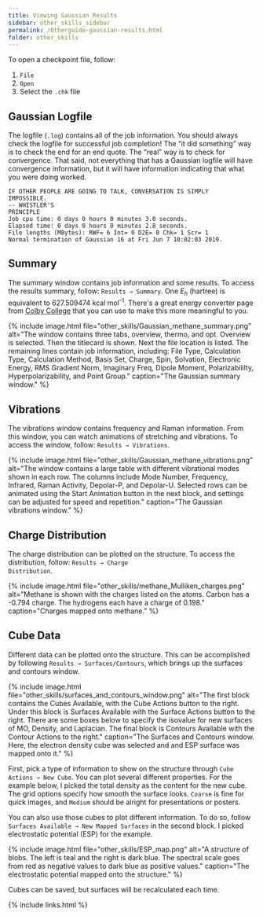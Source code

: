 ```yaml
---
title: Viewing Gaussian Results
sidebar: other_skills_sidebar
permalink: /Otherguide-gaussian-results.html
folder: other_skills
---
```


<!-- <link rel="stylesheet" href="css/theme-blue.css"> -->

To open a checkpoint file, follow:
1. `File`
2. `Open`
3. Select the `.chk` file

## Gaussian Logfile

The logfile (`.log`) contains all of the job information. You should always
check the logfile for successful job completion! The “it did something” way is
to check the end for an end quote. The “real” way is to check for convergence.
That said, not everything that has a Gaussian logfile will have convergence
information, but it will have information indicating that what you were doing
worked.

```
IF OTHER PEOPLE ARE GOING TO TALK, CONVERSATION IS SIMPLY
IMPOSSIBLE.
-- WHISTLER'S
PRINCIPLE
Job cpu time: 0 days 0 hours 0 minutes 3.0 seconds.
Elapsed time: 0 days 0 hours 0 minutes 2.8 seconds.
File lengths (MBytes): RWF= 6 Int= 0 D2E= 0 Chk= 1 Scr= 1
Normal termination of Gaussian 16 at Fri Jun 7 10:02:03 2019.
```

## Summary

The summary window contains job information and some results. To access the
results summary, follow: <code>Results &rarr; Summary</code>. One
*E<sub>h</sub>* (hartree) is equivalent to 627.509474 kcal mol<sup>-1</sup>.
There's a great energy converter page from
[Colby College](http://www.colby.edu/chemistry/PChem/Hartree.html) that you can
use to make this more meaningful to you.

{% include image.html file="other_skills/Gaussian_methane_summary.png"
alt="The window contains three tabs, overview, thermo, and opt. Overview is
selected. Then the titlecard is shown. Next the file location is listed.
The remaining lines contain job information, including: File Type, Calculation
Type, Calculation Method, Basis Set, Charge, Spin, Solvation, Electronic Energy,
RMS Gradient Norm, Imaginary Freq, Dipole Moment, Polarizabililty,
Hyperpolarizability, and Point Group." caption="The Gaussian summary window." %}

## Vibrations

The vibrations window contains frequency and Raman information. From this
window, you can watch animations of stretching and vibrations. To access the
window, follow: <code>Results &rarr; Vibrations</code>.

{% include image.html file="other_skills/Gaussian_methane_vibrations.png"
alt="The window contains a large table with different vibrational modes shown
in each row. The columns include Mode Number, Frequency, Infrared, Raman
Activity, Depolar-P, and Depolar-U. Selected rows can be animated using the
Start Animation button in the next block, and settings can be adjusted for
speed and repetition." caption="The Gaussian vibrations window." %}

## Charge Distribution

The charge distribution can be plotted on the structure. To access the
distribution, follow: <code>Results &rarr; Charge Distribution</code>.

{% include image.html file="other_skills/methane_Mulliken_charges.png"
alt="Methane is shown with the charges listed on the atoms. Carbon has a -0.794
charge. The hydrogens each have a charge of 0.198."
caption="Charges mapped onto methane." %}

## Cube Data

Different data can be plotted onto the structure. This can be accomplished
by following <code>Results &rarr; Surfaces/Contours</code>, which brings up the
surfaces and contours window.

{% include image.html file="other_skills/surfaces_and_contours_window.png"
alt="The first block contains the Cubes Available, with the Cube Actions
button to the right. Under this block is Surfaces Available with the Surface
Actions button to the right. There are some boxes below to specify the isovalue
for new surfaces of MO, Density, and Laplacian. The final block is Contours
Available with the Contour Actions to the right."
caption="The Surfaces and Contours window. Here, the electron density cube
was selected and and ESP surface was mapped onto it." %}

First, pick a type of information to show on the structure through
<code>Cube Actions &rarr; New Cube</code>. You can plot several different
properties. For the example below, I picked the total density as the content
for the new cube. The grid options specify how smooth the surface looks.
`Coarse` is fine for quick images, and `Medium` should be alright for
presentations or posters.

You can also use those cubes to plot different information.
To do so, follow <code>Surfaces Available &rarr; New Mapped Surfaces</code>
in the second block. I picked electrostatic potential (ESP) for the example.

{% include image.html file="other_skills/ESP_map.png"
alt="A structure of blobs. The left is teal and the right is dark blue. The
spectral scale goes from red as negative values to dark blue as positive
values."
caption="The electrostatic potential mapped onto the structure." %}

Cubes can be saved, but surfaces will be recalculated each time.

{% include links.html %}
